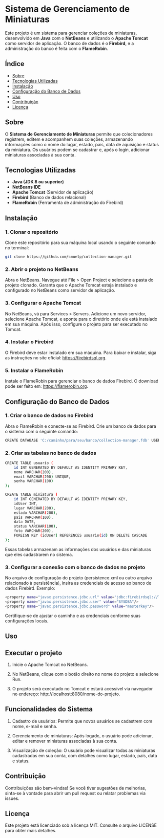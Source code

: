 # Sistema de Gerenciamento de Miniaturas

Este projeto é um sistema para gerenciar coleções de miniaturas, desenvolvido em **Java** com o **NetBeans** e utilizando o **Apache Tomcat** como servidor de aplicação. O banco de dados é o **Firebird**, e a administração do banco é feita com o **FlameRobin**.

## Índice

- [Sobre](#sobre)
- [Tecnologias Utilizadas](#tecnologias-utilizadas)
- [Instalação](#instalação)
- [Configuração do Banco de Dados](#configuração-do-banco-de-dados)
- [Uso](#uso)
- [Contribuição](#contribuição)
- [Licença](#licença)

## Sobre

O **Sistema de Gerenciamento de Miniaturas** permite que colecionadores registrem, editem e acompanhem suas coleções, armazenando informações como o nome do lugar, estado, país, data de aquisição e status da miniatura. Os usuários podem se cadastrar e, após o login, adicionar miniaturas associadas à sua conta.

## Tecnologias Utilizadas

- **Java (JDK 8 ou superior)**
- **NetBeans IDE**
- **Apache Tomcat** (Servidor de aplicação)
- **Firebird** (Banco de dados relacional)
- **FlameRobin** (Ferramenta de administração do Firebird)

## Instalação

### 1. Clonar o repositório

Clone este repositório para sua máquina local usando o seguinte comando no terminal:

```bash
git clone https://github.com/smuelp/collection-manager.git
```

### 2. Abrir o projeto no NetBeans
Abra o NetBeans.
Navegue até File > Open Project e selecione a pasta do projeto clonado.
Garanta que o Apache Tomcat esteja instalado e configurado no NetBeans como servidor de aplicação.

### 3. Configurar o Apache Tomcat
No NetBeans, vá para Services > Servers.
Adicione um novo servidor, selecione Apache Tomcat, e aponte para o diretório onde ele está instalado em sua máquina.
Após isso, configure o projeto para ser executado no Tomcat.

### 4. Instalar o Firebird
O Firebird deve estar instalado em sua máquina. Para baixar e instalar, siga as instruções no site oficial: https://firebirdsql.org.

### 5. Instalar o FlameRobin
Instale o FlameRobin para gerenciar o banco de dados Firebird. O download pode ser feito em: https://flamerobin.org.

## Configuração do Banco de Dados

### 1. Criar o banco de dados no Firebird

Abra o FlameRobin e conecte-se ao Firebird.
Crie um banco de dados para o sistema com o seguinte comando:

```bash
CREATE DATABASE 'C:/caminho/para/seu/banco/collection-manager.fdb' USER 'SYSDBA' PASSWORD 'masterkey';
```

### 2. Criar as tabelas no banco de dados

```bash
CREATE TABLE usuario (
    id INT GENERATED BY DEFAULT AS IDENTITY PRIMARY KEY,
    nome VARCHAR(200),
    email VARCHAR(200) UNIQUE,
    senha VARCHAR(100)
);

CREATE TABLE miniatura (
    id INT GENERATED BY DEFAULT AS IDENTITY PRIMARY KEY,
    idUser INT,
    lugar VARCHAR(200),
    estado VARCHAR(200),
    pais VARCHAR(100),
    data DATE,
    status VARCHAR(100),
    foto VARCHAR(200),
    FOREIGN KEY (idUser) REFERENCES usuario(id) ON DELETE CASCADE
);
```

Essas tabelas armazenam as informações dos usuários e das miniaturas que eles cadastrarem no sistema.

### 3. Configurar a conexão com o banco de dados no projeto
No arquivo de configuração do projeto (persistence.xml ou outro arquivo relacionado à persistência), insira as credenciais de acesso ao banco de dados Firebird. Exemplo:

```bash
<property name="javax.persistence.jdbc.url" value="jdbc:firebirdsql://localhost:3050/C:/caminho/para/seu/banco/colecoes-miniaturas.fdb"/>
<property name="javax.persistence.jdbc.user" value="SYSDBA"/>
<property name="javax.persistence.jdbc.password" value="masterkey"/>
```
Certifique-se de ajustar o caminho e as credenciais conforme suas configurações locais.

## Uso

## Executar o projeto

1. Inicie o Apache Tomcat no NetBeans.

2. No NetBeans, clique com o botão direito no nome do projeto e selecione Run.

3. O projeto será executado no Tomcat e estará acessível via navegador no endereço: http://localhost:8080/nome-do-projeto.

## Funcionalidades do Sistema

1. Cadastro de usuários: Permite que novos usuários se cadastrem com nome, e-mail e senha.

2. Gerenciamento de miniaturas: Após logado, o usuário pode adicionar, editar e remover miniaturas associadas à sua conta.

3. Visualização de coleção: O usuário pode visualizar todas as miniaturas cadastradas em sua conta, com detalhes como lugar, estado, país, data e status.

## Contribuição

Contribuições são bem-vindas! Se você tiver sugestões de melhorias, sinta-se à vontade para abrir um pull request ou relatar problemas via issues.

## Licença

Este projeto está licenciado sob a licença MIT. Consulte o arquivo LICENSE para obter mais detalhes.
